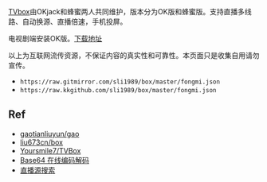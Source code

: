 [TVbox](https://github.com/FongMi/TV )由OKjack和蜂蜜两人共同维护，版本分为OK版和蜂蜜版。支持直播多线路、自动换源、直播倍速，手机投屏。

电视剧端安装OK版。[下载地址](https://down.fongmi.eu.org/#download)

以上为互联网流传资源，不保证内容的真实性和可靠性。本页面只是收集自用请勿宣传。

- `https://raw.gitmirror.com/sli1989/box/master/fongmi.json`  
- `https://raw.kkgithub.com/sli1989/box/master/fongmi.json`  

## Ref

- [gaotianliuyun/gao](https://github.com/gaotianliuyun/gao)
- [liu673cn/box](https://github.com/liu673cn/box)
- [Yoursmile7/TVBox](https://github.com/Yoursmile77/TVBox/blob/main/XC.json)
- [Base64 在线编码解码](https://base64.us/)
- [直播源搜索](https://foodieguide.com/iptvsearch/) 
